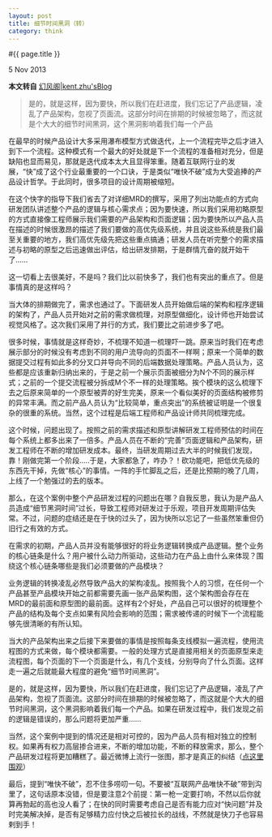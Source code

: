 ```yaml
---
layout: post
title: 细节时间黑洞（转）
category: think
---
```


#{{ page.title }}

<p class="meta">5 Nov 2013</p>

**本文转自**  [幻风阁|kent.zhu'sBlog](http://www.ikent.me/blog/3788)


>是的，就是这样，因为要快，所以我们在赶进度，我们忘记了产品逻辑，凌乱了产品架构，忽视了页面流。这部分时间在排期的时候被忽略了，而这就是个大大的细节时间黑洞，这个黑洞影响着我们每一个产品


在最早的时候产品设计大多采用瀑布模型方式做迭代，上一个流程完毕之后才进入到下一个流程。这种模式有一个最大的好处就是下一个流程的准备相对充分，但是缺陷也显而易见，那就是迭代成本太大且显得笨重。随着互联网行业的发展，“快”成了这个行业最重要的一个口诀，于是类似“唯快不破”成为大受追捧的产品设计哲学。于此同时，很多项目的设计周期被缩短。

在这个快字的指导下我们省去了对详细MRD的撰写，采用了列出功能点的方式向研发团队讲述整个产品的逻辑与核心需求点；因为要快速，所以我们采用初略原型的方式直接像工程师展示我们需要的产品架构和页面逻辑；因为要快所以产品人员在描述的时候很激昂的描述了我们要做的高优先级系统，并且说这些系统是我们最至关重要的地方，我们高优先级先把这些重点搞通；研发人员在听完整个的需求描述与初略的原型之后迅速做出评估，给出研发排期，于是群情亢奋的就开始干了……

这一切看上去很美好，不是吗？我们比以前快多了，我们也有突出的重点了。但是事情真的是这样吗？

当大体的排期做完了，需求也通过了。下面研发人员开始做后端的架构和程序逻辑的架构了，产品人员开始对之前的需求做梳理，对原型做细化，设计师也开始尝试视觉风格了。这次我们采用了并行的方式，我们要比之前进步多了吧。

很多时候，事情就是这样奇妙，不梳理不知道一梳理吓一跳。原来当时我们在考虑展示部分的时候没有考虑到不同的用户流导向的页面不一样啊；原来一个简单的数据提交过程有如此多的分叉口并导向不同的后端数据处理策略。产品人员认为，这些都是应该重新归纳出来的，于是之前一个展示页面被细分为N个不同的展示样式；之前的一个提交流程被分拆成M个不一样的处理策略。挨个模块的这么梳理下去之后原来简单的一个原型被弄的好生完美，原来一个看似美好的页面结构被修剪的异常丰满。而之前产品人员认为“比较简单，重点突出”的系统被证明是一个很复杂的很重的系统。当然，这个过程是后端工程师和产品设计师共同梳理完成。

这个时候，问题出现了。按照之前的需求描述和原型讲解研发工程师预估的时间在每个系统上都多出来了一倍多。产品人员在不断的“完善”页面逻辑和产品架构，研发工程师在不断的增加研发成本。最终，当研发周期过去大半的时候我们发现，靠！刚做完第一个阶段…..于是，大家都急了，咋办？！砍功能吧，把低优先级的东西先干掉，先做“核心”的事情。一阵的手忙脚乱之后，还是比预期的晚了几周，上线了一个勉强过的去的版本。

那么，在这个案例中整个产品研发过程的问题出在哪？自我反思，我认为是产品人员造成“细节黑洞时间”过长，导致工程师对研发过于乐观，项目开发周期评估失常。不过，问题的症结还是在于快的过头了，因为快所以忘记了一些虽然笨重但仍旧行之有效的方式。

在需求的初期，产品人员并没有能够很好的将业务逻辑转换成产品逻辑。整个业务的核心链条是什么？用户被什么动力所驱动，这些动力在产品上由什么来体现？围绕这个核心链条哪些是我们必须要做的产品模块？

业务逻辑的转换凌乱必然导致产品大的架构凌乱。按照我个人的习惯，在任何一个产品甚至产品模块开始之前都需要先画一张产品架构图，这个架构图会存在在MRD的最前面和原型图的最前面。这样有2个好处，产品自己可以很好的梳理整个产品的结构及每个支点如果有风险会影响的范围；需求被传递的时候下一个流程能够先很清晰的有所认知。

当大的产品架构出来之后接下来要做的事情是按照每条支线模拟一遍流程，使用流程图的方式来做，每个模块都需要。一般的处理方式是直接用相关的页面原型来走流程图，每个页面的下一个页面是什么，有几个支线，分别导向了什么页面。这样走一遍之后就能最大程度的避免“细节时间黑洞”。

是的，就是这样，因为要快，所以我们在赶进度，我们忘记了产品逻辑，凌乱了产品架构，忽视了页面流。这部分时间在排期的时候被忽略了，而这就是个大大的细节时间黑洞，这个黑洞影响着我们每一个产品。如果在研发过程中，我们发现之前的逻辑是错误的，那么问题将更加严重……

当然，这个案例中提到的情况还是相对可控的，因为产品人员有相对独立的控制权。如果再有权力高层掺合进来，不断的增加功能，不断的释放需求，那么，整个产品研发过程将更加糟糕了。最近微博上流行一张图，那才是真正的纠结（[点这里围观](http://ww3.sinaimg.cn/large/4b625dcfjw1dgkjlo66y5j.jpg)）

最后，提到“唯快不破”，忍不住多唠叨一句。不要被“互联网产品唯快不破”带到沟里了，这句话原本没错，但是要注意2个前提：第一枪一定要打响，不然以后你就算再勃起的高也没人看了；在快的同时需要考虑自己是否有能力应对“快问题”并及时完美解决掉，是否有足够精力应付快之后被拉长的战线，不然就是快刀子也容易剌到手！

















